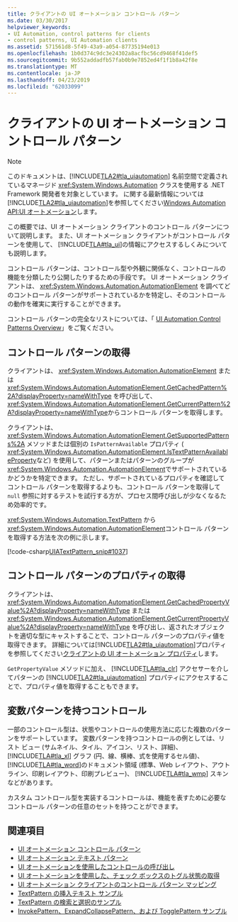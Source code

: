 ```yaml
---
title: クライアントの UI オートメーション コントロール パターン
ms.date: 03/30/2017
helpviewer_keywords:
- UI Automation, control patterns for clients
- control patterns, UI Automation clients
ms.assetid: 571561d8-5f49-43a9-a054-87735194e013
ms.openlocfilehash: 1b0d374c9dc3e24302a8acfbc56cd9468f41def5
ms.sourcegitcommit: 9b552addadfb57fab0b9e7852ed4f1f1b8a42f8e
ms.translationtype: MT
ms.contentlocale: ja-JP
ms.lasthandoff: 04/23/2019
ms.locfileid: "62033099"
---
```

# <a name="ui-automation-control-patterns-for-clients"></a>クライアントの UI オートメーション コントロール パターン
> [!NOTE]
>  このドキュメントは、[!INCLUDE[TLA2#tla_uiautomation](../../../includes/tla2sharptla-uiautomation-md.md)] 名前空間で定義されているマネージド <xref:System.Windows.Automation> クラスを使用する .NET Framework 開発者を対象としています。 に関する最新情報については[!INCLUDE[TLA2#tla_uiautomation](../../../includes/tla2sharptla-uiautomation-md.md)]を参照してください[Windows Automation API:UI オートメーション](https://go.microsoft.com/fwlink/?LinkID=156746)します。  
  
 この概要では、UI オートメーション クライアントのコントロール パターンについて説明します。 また、UI オートメーション クライアントがコントロール パターンを使用して、 [!INCLUDE[TLA#tla_ui](../../../includes/tlasharptla-ui-md.md)]の情報にアクセスするしくみについても説明します。  
  
 コントロール パターンは、コントロール型や外観に関係なく、コントロールの機能を分類したり公開したりするための手段です。 UI オートメーション クライアントは、 <xref:System.Windows.Automation.AutomationElement> を調べてどのコントロール パターンがサポートされているかを特定し、そのコントロールの動作を確実に実行することができます。  
  
 コントロール パターンの完全なリストについては、「 [UI Automation Control Patterns Overview](../../../docs/framework/ui-automation/ui-automation-control-patterns-overview.md)」をご覧ください。  
  
<a name="uiautomation_getting_control_patterns"></a>   
## <a name="getting-control-patterns"></a>コントロール パターンの取得  
 クライアントは、 <xref:System.Windows.Automation.AutomationElement> または <xref:System.Windows.Automation.AutomationElement.GetCachedPattern%2A?displayProperty=nameWithType> を呼び出して、 <xref:System.Windows.Automation.AutomationElement.GetCurrentPattern%2A?displayProperty=nameWithType>からコントロール パターンを取得します。  
  
 クライアントは、 <xref:System.Windows.Automation.AutomationElement.GetSupportedPatterns%2A> メソッドまたは個別の `IsPatternAvailable` プロパティ ( <xref:System.Windows.Automation.AutomationElement.IsTextPatternAvailableProperty>など) を使用して、パターンまたはパターンのグループが <xref:System.Windows.Automation.AutomationElement>でサポートされているかどうかを特定できます。 ただし、サポートされているプロパティを確認してコントロール パターンを取得するよりも、コントロール パターンを取得して `null` 参照に対するテストを試行する方が、プロセス間呼び出しが少なくなるため効率的です。  
  
 <xref:System.Windows.Automation.TextPattern> から <xref:System.Windows.Automation.AutomationElement>コントロール パターンを取得する方法を次の例に示します。  
  
 [!code-csharp[UIATextPattern_snip#1037](../../../samples/snippets/csharp/VS_Snippets_Wpf/UIATextPattern_snip/CSharp/SearchWindow.cs#1037)]  
  
<a name="uiautomation_properties_on_control_patterns"></a>   
## <a name="retrieving-properties-on-control-patterns"></a>コントロール パターンのプロパティの取得  
 クライアントは、 <xref:System.Windows.Automation.AutomationElement.GetCachedPropertyValue%2A?displayProperty=nameWithType> または <xref:System.Windows.Automation.AutomationElement.GetCurrentPropertyValue%2A?displayProperty=nameWithType> を呼び出し、返されたオブジェクトを適切な型にキャストすることで、コントロール パターンのプロパティ値を取得できます。 詳細については[!INCLUDE[TLA2#tla_uiautomation](../../../includes/tla2sharptla-uiautomation-md.md)]プロパティを参照してください[クライアントの UI オートメーション プロパティ](../../../docs/framework/ui-automation/ui-automation-properties-for-clients.md)します。  
  
 `GetPropertyValue` メソッドに加え、 [!INCLUDE[TLA#tla_clr](../../../includes/tlasharptla-clr-md.md)] アクセサーを介してパターンの [!INCLUDE[TLA2#tla_uiautomation](../../../includes/tla2sharptla-uiautomation-md.md)] プロパティにアクセスすることで、プロパティ値を取得することもできます。  
  
<a name="uiautomation_with_variable_patterns"></a>   
## <a name="controls-with-variable-patterns"></a>変数パターンを持つコントロール  
 一部のコントロール型は、状態やコントロールの使用方法に応じた複数のパターンをサポートしています。 変数パターンを持つコントロールの例としては、リスト ビュー (サムネイル、タイル、アイコン、リスト、詳細)、 [!INCLUDE[TLA#tla_xl](../../../includes/tlasharptla-xl-md.md)] グラフ (円、線、横棒、式を使用するセル値)、 [!INCLUDE[TLA#tla_word](../../../includes/tlasharptla-word-md.md)]のドキュメント領域 (標準、Web レイアウト、アウトライン、印刷レイアウト、印刷プレビュー)、 [!INCLUDE[TLA#tla_wmp](../../../includes/tlasharptla-wmp-md.md)] スキンなどがあります。  
  
 カスタム コントロール型を実装するコントロールは、機能を表すために必要なコントロール パターンの任意のセットを持つことができます。  
  
## <a name="see-also"></a>関連項目

- [UI オートメーション コントロール パターン](../../../docs/framework/ui-automation/ui-automation-control-patterns.md)
- [UI オートメーション テキスト パターン](../../../docs/framework/ui-automation/ui-automation-text-pattern.md)
- [UI オートメーションを使用したコントロールの呼び出し](../../../docs/framework/ui-automation/invoke-a-control-using-ui-automation.md)
- [UI オートメーションを使用した、チェック ボックスのトグル状態の取得](../../../docs/framework/ui-automation/get-the-toggle-state-of-a-check-box-using-ui-automation.md)
- [UI オートメーション クライアントのコントロール パターン マッピング](../../../docs/framework/ui-automation/control-pattern-mapping-for-ui-automation-clients.md)
- [TextPattern の挿入テキスト サンプル](https://github.com/Microsoft/WPF-Samples/tree/master/Accessibility/InsertText)
- [TextPattern の検索と選択のサンプル](https://github.com/Microsoft/WPF-Samples/tree/master/Accessibility/FindText)
- [InvokePattern、ExpandCollapsePattern、および TogglePattern サンプル](https://github.com/Microsoft/WPF-Samples/tree/master/Accessibility/InvokePattern)
